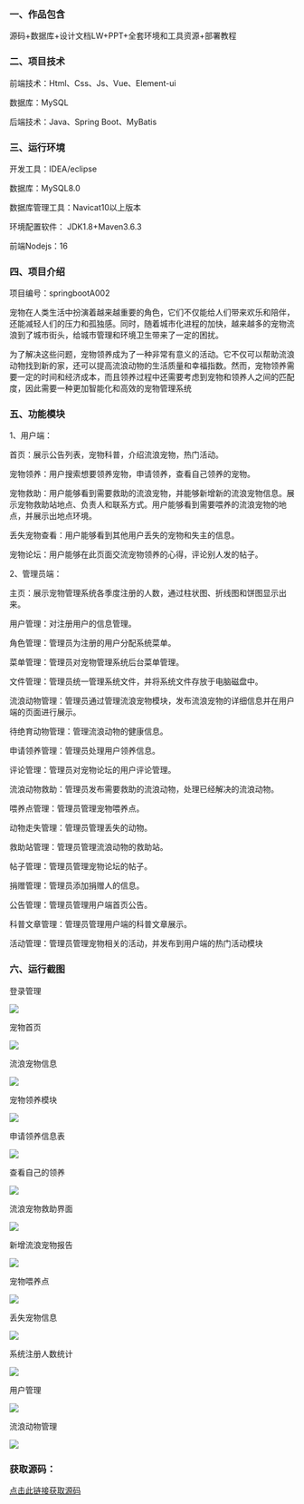 
### 一、作品包含

源码+数据库+设计文档LW+PPT+全套环境和工具资源+部署教程

### 二、项目技术

前端技术：Html、Css、Js、Vue、Element-ui

数据库：MySQL

后端技术：Java、Spring Boot、MyBatis

### 三、运行环境

开发工具：IDEA/eclipse

数据库：MySQL8.0

数据库管理工具：Navicat10以上版本

环境配置软件： JDK1.8+Maven3.6.3

前端Nodejs：16

### 四、项目介绍

项目编号：springbootA002

宠物在人类生活中扮演着越来越重要的角色，它们不仅能给人们带来欢乐和陪伴，还能减轻人们的压力和孤独感。同时，随着城市化进程的加快，越来越多的宠物流浪到了城市街头，给城市管理和环境卫生带来了一定的困扰。

为了解决这些问题，宠物领养成为了一种非常有意义的活动。它不仅可以帮助流浪动物找到新的家，还可以提高流浪动物的生活质量和幸福指数。然而，宠物领养需要一定的时间和经济成本，而且领养过程中还需要考虑到宠物和领养人之间的匹配度，因此需要一种更加智能化和高效的宠物管理系统

### 五、功能模块

1、用户端：

首页：展示公告列表，宠物科普，介绍流浪宠物，热门活动。

宠物领养：用户搜索想要领养宠物，申请领养，查看自己领养的宠物。

宠物救助：用户能够看到需要救助的流浪宠物，并能够新增新的流浪宠物信息。展示宠物救助站地点、负责人和联系方式。用户能够看到需要喂养的流浪宠物的地点，并展示出地点环境。

丢失宠物查看：用户能够看到其他用户丢失的宠物和失主的信息。

宠物论坛：用户能够在此页面交流宠物领养的心得，评论别人发的帖子。

2、管理员端：

主页：展示宠物管理系统各季度注册的人数，通过柱状图、折线图和饼图显示出来。

用户管理：对注册用户的信息管理。

角色管理：管理员为注册的用户分配系统菜单。

菜单管理：管理员对宠物管理系统后台菜单管理。

文件管理：管理员统一管理系统文件，并将系统文件存放于电脑磁盘中。

流浪动物管理：管理员通过管理流浪宠物模块，发布流浪宠物的详细信息并在用户端的页面进行展示。

待绝育动物管理：管理流浪动物的健康信息。

申请领养管理：管理员处理用户领养信息。

评论管理：管理员对宠物论坛的用户评论管理。

流浪动物救助：管理员发布需要救助的流浪动物，处理已经解决的流浪动物。

喂养点管理：管理员管理宠物喂养点。

动物走失管理：管理员管理丢失的动物。

救助站管理：管理员管理流浪动物的救助站。

帖子管理：管理员管理宠物论坛的帖子。

捐赠管理：管理员添加捐赠人的信息。

公告管理：管理员管理用户端首页公告。

科普文章管理：管理员管理用户端的科普文章展示。

活动管理：管理员管理宠物相关的活动，并发布到用户端的热门活动模块

### 六、运行截图

登录管理

![](https://img-blog.csdnimg.cn/img_convert/a61d97759116d45c7519d792d0a6d929.png)

宠物首页

![](https://img-blog.csdnimg.cn/img_convert/8432a46f12b9fafa5a2722a6614adc4b.png)

流浪宠物信息

![](https://img-blog.csdnimg.cn/img_convert/0a776a91fbca1f58b888c541c24f4851.png)

宠物领养模块

![](https://img-blog.csdnimg.cn/img_convert/7ae75cb2c4b9fc371e476b8735541d31.png)

申请领养信息表

![](https://img-blog.csdnimg.cn/img_convert/44713702f91a332c382ca91911b69965.png)

查看自己的领养

![](https://img-blog.csdnimg.cn/img_convert/3f3f33c84d90b882bc65ca6ac71d0e91.png)

流浪宠物救助界面

![](https://img-blog.csdnimg.cn/img_convert/a169b46179ab9f590a56d833c7db8563.png)

新增流浪宠物报告

![](https://img-blog.csdnimg.cn/img_convert/a0efea66391c93f3a051f9d74ca5fcd9.png)

宠物喂养点

![](https://img-blog.csdnimg.cn/img_convert/d9148fa5bf40c54100fe0d3d9dfa67fe.png)

丢失宠物信息

![](https://img-blog.csdnimg.cn/img_convert/73e0fdfd704347a688c33556b0843d90.png)

系统注册人数统计

![](https://img-blog.csdnimg.cn/img_convert/f6db20cc0a2aea0ae21ed53210e20f41.png)

用户管理

![](https://img-blog.csdnimg.cn/img_convert/a7fe9f297c1e60e6588a550638646adc.png)

流浪动物管理

![](https://img-blog.csdnimg.cn/img_convert/0af4b039337c4820e8c4046463e983a5.png)

### 

### 获取源码：

[点击此链接获取源码](https://gitcode.com/nxmin/code/overview "点击此链接获取源码")
